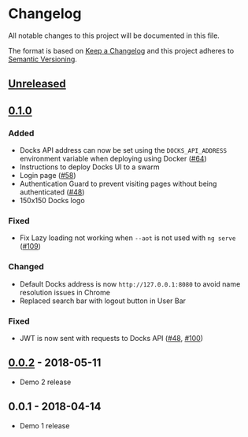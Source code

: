 # Changelog
All notable changes to this project will be documented in this file.

The format is based on [Keep a Changelog](http://keepachangelog.com/en/1.0.0/)
and this project adheres to [Semantic Versioning](http://semver.org/spec/v2.0.0.html).

## [Unreleased]

## [0.1.0]
### Added
- Docks API address can now be set using the `DOCKS_API_ADDRESS` environment variable when deploying using Docker ([#64])
- Instructions to deploy Docks UI to a swarm
- Login page ([#58])
- Authentication Guard to prevent visiting pages without being authenticated ([#48])
- 150x150 Docks logo

### Fixed
- Fix Lazy loading not working when `--aot` is not used with `ng serve` ([#109])

### Changed
- Default Docks address is now `http://127.0.0.1:8080` to avoid name resolution issues in Chrome
- Replaced search bar with logout button in User Bar

### Fixed
- JWT is now sent with requests to Docks API ([#48], [#100])

## [0.0.2] - 2018-05-11
- Demo 2 release

## 0.0.1 - 2018-04-14
- Demo 1 release

[Unreleased]: https://github.com/TripleParity/docks-ui/compare/0.1.0...HEAD
[0.1.0]: https://github.com/TripleParity/docks-ui/compare/0.0.2...0.1.0
[0.0.2]: https://github.com/TripleParity/docks-ui/compare/0.0.1...0.0.2

[#109]: https://github.com/TripleParity/docks-ui/issues/109
[#100]: https://github.com/TripleParity/docks-ui/issues/100
[#64]: https://github.com/TripleParity/docks-ui/issues/64
[#58]: https://github.com/TripleParity/docks-ui/issues/58
[#48]: https://github.com/TripleParity/docks-ui/issues/48
